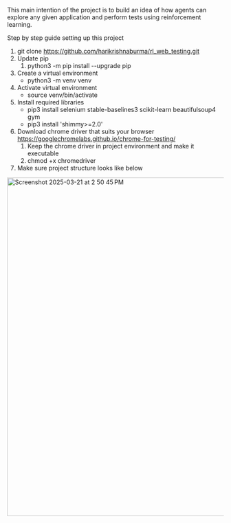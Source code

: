 
This main intention of the project is to build an idea of how agents can explore any given application and perform tests using reinforcement learning.

Step by step guide setting up this project
1. git clone https://github.com/harikrishnaburma/rl_web_testing.git
2. Update pip
    1. python3 -m pip install --upgrade pip 
3. Create a virtual environment
    * python3 -m venv venv
4. Activate virtual environment
    * source venv/bin/activate
5. Install required libraries
    * pip3 install selenium stable-baselines3 scikit-learn beautifulsoup4 gym
    * pip3 install 'shimmy>=2.0'
6. Download chrome driver that suits your browser https://googlechromelabs.github.io/chrome-for-testing/ 
    1. Keep the chrome driver in project environment and make it executable
    2. chmod +x chromedriver
7. Make sure project structure looks like below

<img width="788" alt="Screenshot 2025-03-21 at 2 50 45 PM" src="https://github.com/user-attachments/assets/04009b3f-2ade-4ae5-bec0-47bb11d71f75" />
